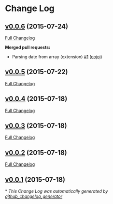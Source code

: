 # Change Log

## [v0.0.6](https://github.com/buildasaurs/BuildaUtils/tree/v0.0.6) (2015-07-24)

[Full Changelog](https://github.com/buildasaurs/BuildaUtils/compare/v0.0.5...v0.0.6)

**Merged pull requests:**

- Parsing date from array \(extension\) [\#1](https://github.com/buildasaurs/BuildaUtils/pull/1) ([cojoj](https://github.com/cojoj))

## [v0.0.5](https://github.com/buildasaurs/BuildaUtils/tree/v0.0.5) (2015-07-22)

[Full Changelog](https://github.com/buildasaurs/BuildaUtils/compare/v0.0.4...v0.0.5)

## [v0.0.4](https://github.com/buildasaurs/BuildaUtils/tree/v0.0.4) (2015-07-18)

[Full Changelog](https://github.com/buildasaurs/BuildaUtils/compare/v0.0.3...v0.0.4)

## [v0.0.3](https://github.com/buildasaurs/BuildaUtils/tree/v0.0.3) (2015-07-18)

[Full Changelog](https://github.com/buildasaurs/BuildaUtils/compare/v0.0.2...v0.0.3)

## [v0.0.2](https://github.com/buildasaurs/BuildaUtils/tree/v0.0.2) (2015-07-18)

[Full Changelog](https://github.com/buildasaurs/BuildaUtils/compare/v0.0.1...v0.0.2)

## [v0.0.1](https://github.com/buildasaurs/BuildaUtils/tree/v0.0.1) (2015-07-18)



\* *This Change Log was automatically generated by [github_changelog_generator](https://github.com/skywinder/Github-Changelog-Generator)*
